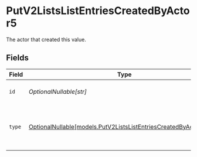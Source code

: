 # PutV2ListsListEntriesCreatedByActor5

The actor that created this value.


## Fields

| Field                                                                                                                      | Type                                                                                                                       | Required                                                                                                                   | Description                                                                                                                |
| -------------------------------------------------------------------------------------------------------------------------- | -------------------------------------------------------------------------------------------------------------------------- | -------------------------------------------------------------------------------------------------------------------------- | -------------------------------------------------------------------------------------------------------------------------- |
| `id`                                                                                                                       | *OptionalNullable[str]*                                                                                                    | :heavy_minus_sign:                                                                                                         | An ID to identify the actor.                                                                                               |
| `type`                                                                                                                     | [OptionalNullable[models.PutV2ListsListEntriesCreatedByActorType5]](../models/putv2listslistentriescreatedbyactortype5.md) | :heavy_minus_sign:                                                                                                         | The type of actor. [Read more information on actor types here](/docs/actors).                                              |